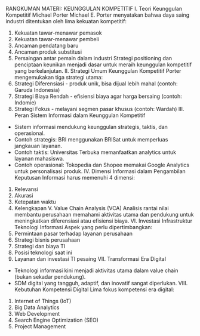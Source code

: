RANGKUMAN MATERI: KEUNGGULAN KOMPETITIF
I. Teori Keunggulan Kompetitif Michael Porter
Michael E. Porter menyatakan bahwa daya saing industri ditentukan oleh lima kekuatan kompetitif:
1. Kekuatan tawar-menawar pemasok
2. Kekuatan tawar-menawar pembeli
3. Ancaman pendatang baru
4. Ancaman produk substitusi
5. Persaingan antar pemain dalam industri
Strategi positioning dan penciptaan keunikan menjadi dasar untuk meraih keunggulan kompetitif
yang berkelanjutan.
II. Strategi Umum Keunggulan Kompetitif
Porter mengemukakan tiga strategi utama:
1. Strategi Diferensiasi - produk unik, bisa dijual lebih mahal (contoh: Garuda Indonesia)
2. Strategi Biaya Rendah - efisiensi biaya agar harga bersaing (contoh: Indomie)
3. Strategi Fokus - melayani segmen pasar khusus (contoh: Wardah)
III. Peran Sistem Informasi dalam Keunggulan Kompetitif
- Sistem informasi mendukung keunggulan strategis, taktis, dan operasional.
- Contoh strategis: BRI menggunakan BRISat untuk memperluas jangkauan layanan.
- Contoh taktis: Universitas Terbuka memanfaatkan analytics untuk layanan mahasiswa.
- Contoh operasional: Tokopedia dan Shopee memakai Google Analytics untuk personalisasi
produk.
IV. Dimensi Informasi dalam Pengambilan Keputusan
Informasi harus memenuhi 4 dimensi:
1. Relevansi
2. Akurasi
3. Ketepatan waktu
4. Kelengkapan
V. Value Chain Analysis (VCA)
Analisis rantai nilai membantu perusahaan memahami aktivitas utama dan pendukung untuk
meningkatkan diferensiasi atau efisiensi biaya.
VI. Investasi Infrastruktur Teknologi Informasi
Aspek yang perlu dipertimbangkan:
1. Permintaan pasar terhadap layanan perusahaan
2. Strategi bisnis perusahaan
3. Strategi dan biaya TI
4. Posisi teknologi saat ini
5. Layanan dan investasi TI pesaing
VII. Transformasi Era Digital
- Teknologi informasi kini menjadi aktivitas utama dalam value chain (bukan sekadar pendukung).
- SDM digital yang tangguh, adaptif, dan inovatif sangat diperlukan.
VIII. Kebutuhan Kompetensi Digital
Lima fokus kompetensi era digital:
1. Internet of Things (IoT)
2. Big Data Analytics
3. Web Development
4. Search Engine Optimization (SEO)
5. Project Management
